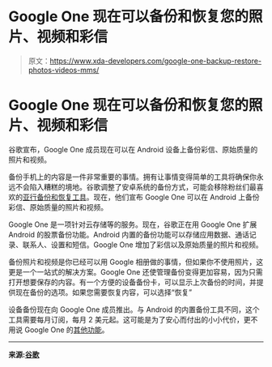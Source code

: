 # Google One 现在可以备份和恢复您的照片、视频和彩信

> 原文：<https://www.xda-developers.com/google-one-backup-restore-photos-videos-mms/>

# Google One 现在可以备份和恢复您的照片、视频和彩信

谷歌宣布，Google One 成员现在可以在 Android 设备上备份彩信、原始质量的照片和视频。

备份手机上的内容是一件非常重要的事情。拥有让事情变得简单的工具将确保你永远不会陷入糟糕的境地。谷歌调整了安卓系统的备份方式，可能会移除粉丝们最喜欢的[亚行备份和恢复工具](https://www.xda-developers.com/adb-backup-and-restore-depreciated/)。现在，他们宣布 Google One 可以在 Android 上备份彩信、原始质量的照片和视频。

Google One 是一项针对云存储等的服务。现在，谷歌正在用 Google One 扩展 Android 的股票备份功能。Android 内置的备份功能可以存储应用数据、通话记录、联系人、设置和短信。Google One 增加了彩信以及原始质量的照片和视频。

备份照片和视频是你已经可以用 Google 相册做的事情，但如果你不使用照片，这更是一个一站式的解决方案。Google One 还使管理备份变得更加容易，因为只需打开想要保存的内容。有一个方便的设备备份卡，可以显示上次备份的时间，并提供现在备份的选项。如果您需要恢复内容，可以选择“恢复”

设备备份现在向 Google One 成员推出。与 Android 的内置备份工具不同，这个工具需要每月订阅，每月 2 美元起。这可能是为了安心而付出的小小代价，更不用说 Google One 的[其他功能](https://www.xda-developers.com/google-one-cloud-subscription-available/)。

* * *

**来源:[谷歌](https://www.blog.google/products/google-one/new-phone-backup/)**